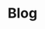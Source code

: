 ---
layout: list
type: category
title: Blog
slug: blog
submenu: false
sidebar: true
order: 3
description: >
  이모저모
---